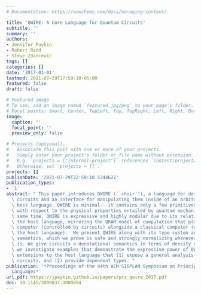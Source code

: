 ```yaml
---
# Documentation: https://wowchemy.com/docs/managing-content/

title: 'QWIRE: A Core Language for Quantum Circuits'
subtitle: ''
summary: ''
authors:
- Jennifer Paykin
- Robert Rand
- Steve Zdancewic
tags: []
categories: []
date: '2017-01-01'
lastmod: 2021-07-29T17:59:18-05:00
featured: false
draft: false

# Featured image
# To use, add an image named `featured.jpg/png` to your page's folder.
# Focal points: Smart, Center, TopLeft, Top, TopRight, Left, Right, BottomLeft, Bottom, BottomRight.
image:
  caption: ''
  focal_point: ''
  preview_only: false

# Projects (optional).
#   Associate this post with one or more of your projects.
#   Simply enter your project's folder or file name without extension.
#   E.g. `projects = ["internal-project"]` references `content/project/deep-learning/index.md`.
#   Otherwise, set `projects = []`.
projects: []
publishDate: '2021-07-29T22:59:18.534462Z'
publication_types:
- '1'
abstract: " This paper introduces QWIRE (``choir''), a language for defining quantum\
  \ circuits and an interface for manipulating them inside of an arbitrary classical\
  \ host language. QWIRE is minimal---it contains only a few primitives---and sound\
  \ with respect to the physical properties entailed by quantum mechanics. At the\
  \ same time, QWIRE is expressive and highly modular due to its relationship with\
  \ the host language, mirroring the QRAM model of computation that places a quantum\
  \ computer (controlled by circuits) alongside a classical computer (controlled by\
  \ the host language).  We present QWIRE along with its type system and operational\
  \ semantics, which we prove is safe and strongly normalizing whenever the host language\
  \ is. We give circuits a denotational semantics in terms of density matrices. Throughout,\
  \ we investigate examples that demonstrate the expressive power of QWIRE, including\
  \ extensions to the host language that (1) expose a general analysis framework for\
  \ circuits, and (2) provide dependent types. "
publication: '*Proceedings of the 44th ACM SIGPLAN Symposium on Principles of Programming
  Languages*'
url_pdf: https://jpaykin.github.io/papers/prz_qwire_2017.pdf
doi: 10.1145/3009837.3009894
---
```

